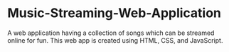 # Music-Streaming-Web-Application
A web application having a collection of songs which can be streamed online for fun. This web app is created using HTML, CSS, and JavaScript.
